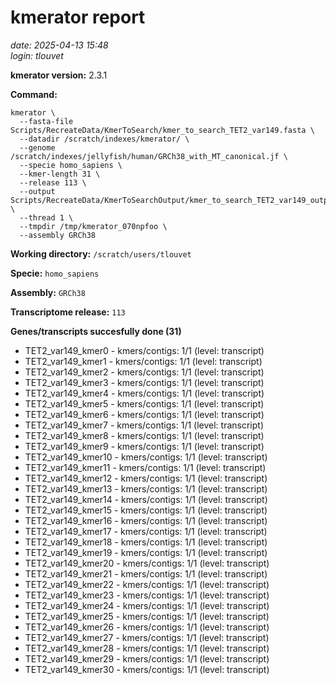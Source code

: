 # kmerator report
*date: 2025-04-13 15:48*  
*login: tlouvet*

**kmerator version:** 2.3.1

**Command:**

```
kmerator \
  --fasta-file Scripts/RecreateData/KmerToSearch/kmer_to_search_TET2_var149.fasta \
  --datadir /scratch/indexes/kmerator/ \
  --genome /scratch/indexes/jellyfish/human/GRCh38_with_MT_canonical.jf \
  --specie homo_sapiens \
  --kmer-length 31 \
  --release 113 \
  --output Scripts/RecreateData/KmerToSearchOutput/kmer_to_search_TET2_var149_output \
  --thread 1 \
  --tmpdir /tmp/kmerator_070npfoo \
  --assembly GRCh38
```

**Working directory:** `/scratch/users/tlouvet`

**Specie:** `homo_sapiens`

**Assembly:** `GRCh38`

**Transcriptome release:** `113`

**Genes/transcripts succesfully done (31)**

- TET2_var149_kmer0 - kmers/contigs: 1/1 (level: transcript)
- TET2_var149_kmer1 - kmers/contigs: 1/1 (level: transcript)
- TET2_var149_kmer2 - kmers/contigs: 1/1 (level: transcript)
- TET2_var149_kmer3 - kmers/contigs: 1/1 (level: transcript)
- TET2_var149_kmer4 - kmers/contigs: 1/1 (level: transcript)
- TET2_var149_kmer5 - kmers/contigs: 1/1 (level: transcript)
- TET2_var149_kmer6 - kmers/contigs: 1/1 (level: transcript)
- TET2_var149_kmer7 - kmers/contigs: 1/1 (level: transcript)
- TET2_var149_kmer8 - kmers/contigs: 1/1 (level: transcript)
- TET2_var149_kmer9 - kmers/contigs: 1/1 (level: transcript)
- TET2_var149_kmer10 - kmers/contigs: 1/1 (level: transcript)
- TET2_var149_kmer11 - kmers/contigs: 1/1 (level: transcript)
- TET2_var149_kmer12 - kmers/contigs: 1/1 (level: transcript)
- TET2_var149_kmer13 - kmers/contigs: 1/1 (level: transcript)
- TET2_var149_kmer14 - kmers/contigs: 1/1 (level: transcript)
- TET2_var149_kmer15 - kmers/contigs: 1/1 (level: transcript)
- TET2_var149_kmer16 - kmers/contigs: 1/1 (level: transcript)
- TET2_var149_kmer17 - kmers/contigs: 1/1 (level: transcript)
- TET2_var149_kmer18 - kmers/contigs: 1/1 (level: transcript)
- TET2_var149_kmer19 - kmers/contigs: 1/1 (level: transcript)
- TET2_var149_kmer20 - kmers/contigs: 1/1 (level: transcript)
- TET2_var149_kmer21 - kmers/contigs: 1/1 (level: transcript)
- TET2_var149_kmer22 - kmers/contigs: 1/1 (level: transcript)
- TET2_var149_kmer23 - kmers/contigs: 1/1 (level: transcript)
- TET2_var149_kmer24 - kmers/contigs: 1/1 (level: transcript)
- TET2_var149_kmer25 - kmers/contigs: 1/1 (level: transcript)
- TET2_var149_kmer26 - kmers/contigs: 1/1 (level: transcript)
- TET2_var149_kmer27 - kmers/contigs: 1/1 (level: transcript)
- TET2_var149_kmer28 - kmers/contigs: 1/1 (level: transcript)
- TET2_var149_kmer29 - kmers/contigs: 1/1 (level: transcript)
- TET2_var149_kmer30 - kmers/contigs: 1/1 (level: transcript)
